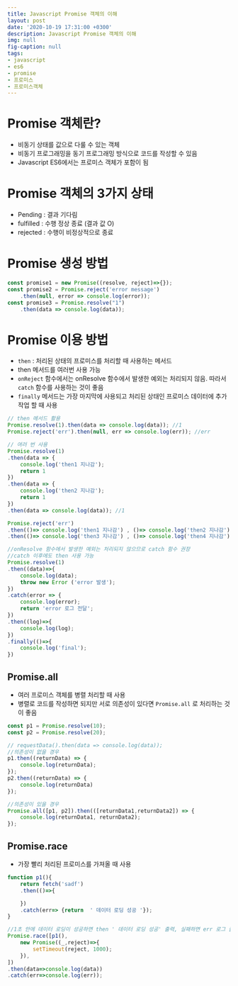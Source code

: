```yaml
---
title: Javascript Promise 객체의 이해
layout: post
date: '2020-10-19 17:31:00 +0300'
description: Javascript Promise 객체의 이해
img: null
fig-caption: null
tags:
- javascript
- es6
- promise
- 프로미스
- 프로미스객체
---
```


# Promise 객체란?

- 비동기 상태를 값으로 다룰 수 있는 객체
- 비동기 프로그래밍을 동기 프로그래밍 방식으로 코드를 작성할 수 있음
- Javascript ES6에서는 프로미스 객체가 포함이 됨

# Promise 객체의 3가지 상태

- Pending : 결과 기다림
- fulfilled : 수행 정상 종료 (결과 값 O)
- rejected : 수행이 비정상적으로 종료

# Promise 생성 방법

```jsx
const promise1 = new Promise((resolve, reject)=>{});
const promise2 = Promise.reject('error message')
    .then(null, error => console.log(error));
const promise3 = Promise.resolve("1")
    .then(data => console.log(data));
```

# Promise 이용 방법

- `then` : 처리된 상태의 프로미스를 처리할 때 사용하는 메서드
- then 메서드를 여러번 사용 가능
- `onReject` 함수에서는 onResolve 함수에서 발생한 예외는 처리되지 않음. 따라서 `catch` 함수를 사용하는 것이 좋음
- `finally` 메서드는 가장 마지막에 사용되고 처리된 상태인 프로미스 데이터에 추가작업 할 때 사용

```jsx
// then 메서드 활용
Promise.resolve(1).then(data => console.log(data)); //1
Promise.reject('err').then(null, err => console.log(err)); //err

// 여러 번 사용
Promise.resolve(1)
.then(data => {
    console.log('then1 지나감');
    return 1
})
.then(data => {
    console.log('then2 지나감');
    return 1
})
.then(data => console.log(data)); //1

Promise.reject('err')
.then(()=> console.log('then1 지나감') , ()=> console.log('then2 지나감')) //then2 지나감
.then(()=> console.log('then3 지나감') , ()=> console.log('then4 지나감')) //then3 지나감

//onResolve 함수에서 발생한 예외는 처리되지 않으므로 catch 함수 권장
//catch 이후에도 then 사용 가능
Promise.resolve(1)
.then((data)=>{
    console.log(data);
    throw new Error ('error 발생');
})
.catch(error => {
    console.log(error);
    return 'error 로그 전달';
})
.then((log)=>{
    console.log(log);
})
.finally(()=>{
    console.log('final');
})
```

## Promise.all

- 여러 프로미스 객체를 병렬 처리할 때 사용
- 병렬로 코드를 작성하면 되지만 서로 의존성이 있다면 `Promise.all` 로 처리하는 것이 좋음

```jsx
const p1 = Promise.resolve(10);
const p2 = Promise.resolve(20);

// requestData().then(data => console.log(data));
//의존성이 없을 경우
p1.then((returnData) => {
    console.log(returnData);
});
p2.then((returnData) => {
    console.log(returnData)
});

//의존성이 있을 경우
Promise.all([p1, p2]).then(([returnData1,returnData2]) => {
    console.log(returnData1, returnData2);
});
```

## Promise.race

- 가장 빨리 처리된 프로미스를 가져올 때 사용

```jsx
function p1(){
    return fetch('sadf')
    .then(()=>{

    })
    .catch(err=> {return  ' 데이터 로딩 성공 '});
}

//1초 안에 데이터 로딩이 성공하면 then ' 데이터 로딩 성공' 출력, 실패하면 err 로그 출력
Promise.race([p1(), 
    new Promise((_,reject)=>{
        setTimeout(reject, 1000);
    }),
])
.then(data=>console.log(data))
.catch(err=>console.log(err));
```
